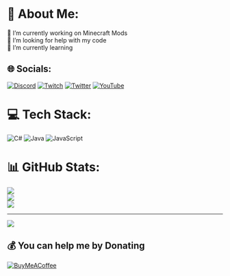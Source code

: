 # 💫 About Me:
🔭 I’m currently working on Minecraft Mods<br>🤝 I’m looking for help with my code<br>🌱 I’m currently learning


## 🌐 Socials:
[![Discord](https://img.shields.io/badge/Discord-%237289DA.svg?logo=discord&logoColor=white)](https://discord.gg/47CmCXgW8k) [![Twitch](https://img.shields.io/badge/Twitch-%239146FF.svg?logo=Twitch&logoColor=white)](https://twitch.tv/ArktikusTwitch) [![Twitter](https://img.shields.io/badge/Twitter-%231DA1F2.svg?logo=Twitter&logoColor=white)](https://twitter.com/ArktikusT) [![YouTube](https://img.shields.io/badge/YouTube-%23FF0000.svg?logo=YouTube&logoColor=white)](https://youtube.com/@@ArktikusYoutube) 

# 💻 Tech Stack:
![C#](https://img.shields.io/badge/c%23-%23239120.svg?style=for-the-badge&logo=c-sharp&logoColor=white) ![Java](https://img.shields.io/badge/java-%23ED8B00.svg?style=for-the-badge&logo=java&logoColor=white) ![JavaScript](https://img.shields.io/badge/javascript-%23323330.svg?style=for-the-badge&logo=javascript&logoColor=%23F7DF1E)
# 📊 GitHub Stats:
![](https://github-readme-stats.vercel.app/api?username=Arktikus&theme=dark&hide_border=false&include_all_commits=true&count_private=true)<br/>
![](https://github-readme-streak-stats.herokuapp.com/?user=Arktikus&theme=dark&hide_border=false)<br/>
![](https://github-readme-stats.vercel.app/api/top-langs/?username=Arktikus&theme=dark&hide_border=false&include_all_commits=true&count_private=true&layout=compact)

---
[![](https://visitcount.itsvg.in/api?id=Arktikus&icon=0&color=0)](https://visitcount.itsvg.in)

  ## 💰 You can help me by Donating
  [![BuyMeACoffee](https://img.shields.io/badge/Buy%20Me%20a%20Coffee-ffdd00?style=for-the-badge&logo=buy-me-a-coffee&logoColor=black)](https://buymeacoffee.com/Arktikus)

  
<!-- Proudly created with GPRM ( https://gprm.itsvg.in ) -->
